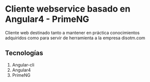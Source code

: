 # Cliente webservice basado en Angular4 - PrimeNG
Cliente web destinado tanto a mantener en práctica conocimientos adquiridos 
como para servir de herramienta a la empresa disotm.com


## Tecnologías
1. Angular-cli
2. Angular4
3. PrimeNG
